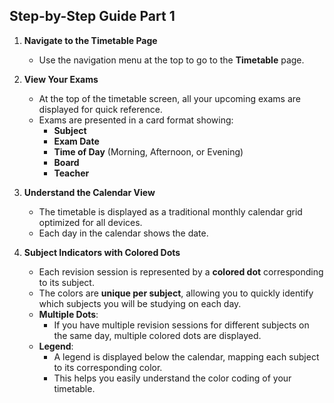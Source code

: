 ## Step-by-Step Guide Part 1

1. **Navigate to the Timetable Page**
   - Use the navigation menu at the top to go to the **Timetable** page.

2. **View Your Exams**
   - At the top of the timetable screen, all your upcoming exams are displayed for quick reference.
   - Exams are presented in a card format showing:
     - **Subject**
     - **Exam Date**
     - **Time of Day** (Morning, Afternoon, or Evening)
     - **Board**
     - **Teacher**

3. **Understand the Calendar View**
   - The timetable is displayed as a traditional monthly calendar grid optimized for all devices.
   - Each day in the calendar shows the date.

4. **Subject Indicators with Colored Dots**
   - Each revision session is represented by a **colored dot** corresponding to its subject.
   - The colors are **unique per subject**, allowing you to quickly identify which subjects you will be studying on each day.
   - **Multiple Dots**:
     - If you have multiple revision sessions for different subjects on the same day, multiple colored dots are displayed.
   - **Legend**:
     - A legend is displayed below the calendar, mapping each subject to its corresponding color.
     - This helps you easily understand the color coding of your timetable.